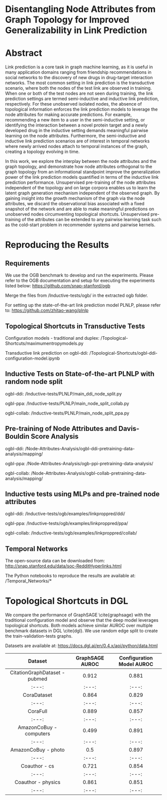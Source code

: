 # Disentangling Node Attributes from Graph Topology for Improved Generalizability in Link Prediction

# Abstract 

Link prediction is a core task in graph machine learning, as it is useful in many application domains ranging from friendship recommendations in social networks to the discovery of new drugs in drug-target interaction networks. The most common setting in link prediction is the transductive scenario, where both the nodes of the test link are observed in training. When one or both of the test nodes are not seen during training, the link prediction settings are termed semi-inductive and inductive link prediction, respectively. For these unobserved isolated nodes, the absence of topological information enforces the link prediction models to leverage the node attributes for making accurate predictions. For example, recommending a new item to a user in the semi-inductive setting, or identifying the interaction between a novel protein target and a newly developed drug in the inductive setting demands meaningful pairwise learning on the node attributes. Furthermore, the semi-inductive and inductive link prediction scenarios are of interest in temporal networks where newly arrived nodes attach to temporal instances of the graph, creating a topology evolving in time.

In this work, we explore the interplay between the node attributes and the graph topology, and demonstrate how node attributes orthogonal to the graph topology from an informational standpoint improve the generalization power of the link prediction models quantified in terms of the inductive link prediction performance. Unsupervised pre-training of the node attributes independent of the topology and on large corpora enables us to learn the latent graph generation mechanism independent of the observed graph. By gaining insight into the growth mechanism of the graph via the node attributes, we discard the observational bias associated with a fixed snapshot of the network and are able to make meaningful predictions on unobserved nodes circumventing topological shortcuts. Unsupervised pre-training of the attributes can be extended to any pairwise learning task such as the cold-start problem in recommender systems and pairwise kernels. 

# Reproducing the Results 

## Requirements

We use the OGB benchmark to develop and run the experiments. Please refer to the OGB documentation and setup for executing the experiments listed below: https://github.com/snap-stanford/ogb

Merge the files from /Inductive-tests/ogb/ in the extracted ogb folder. 

For setting up the state-of-the-art link prediction model PLNLP, please refer to: https://github.com/zhitao-wang/plnlp

## Topological Shortcuts in Transductive Tests

Configuration models - traditional and duplex: /Topological-Shortcuts/maximumentropymodels.py

Transductive link prediction on ogbl-ddi: /Topological-Shortcuts/ogbl-ddi-configuration-model.ipynb

## Inductive Tests on State-of-the-art PLNLP with random node split

ogbl-ddi: /Inductive-tests/PLNLP/main_ddi_node_split.py

ogbl-ppa: /Inductive-tests/PLNLP/main_node_split_collab.py

ogbl-collab: /Inductive-tests/PLNLP/main_node_split_ppa.py

## Pre-training of Node Attributes and Davis-Bouldin Score Analysis

ogbl-ddi: /Node-Attributes-Analysis/ogbl-ddi-pretraining-data-analysis/mapping/

ogbl-ppa: /Node-Attributes-Analysis/ogb-ppi-pretraining-data-analysis/

ogbl-collab: /Node-Attributes-Analysis/ogbl-collab-pretraining-data-analysis/mapping/

## Inductive tests using MLPs and pre-trained node attributes 

ogbl-ddi: /Inductive-tests/ogb/examples/linkproppred/ddi/

ogbl-ppa: /Inductive-tests/ogb/examples/linkproppred/ppa/

ogbl-collab: /Inductive-tests/ogb/examples/linkproppred/collab/

## Temporal Networks

The open-source data can be downloaded from: http://snap.stanford.edu/data/soc-RedditHyperlinks.html

The Python notebooks to reproduce the results are available at: /Temporal_Networks/*

# Topological Shortcuts in DGL

We compare the performance of GraphSAGE \cite{graphsage} with the traditional configuration model and observe that the deep model leverages topological shortcuts. Both models achieve similar AUROC over multiple benchmark datasets in DGL \cite{dgl}. We use random edge split to create the train-validation-tests graphs. 


Datasets are available at: https://docs.dgl.ai/en/0.4.x/api/python/data.html

| Dataset | GraphSAGE AUROC | Configuration Model AUROC | 
| :---: | :---: | :---: | 
| CitationGraphDataset - pubmed | 0.912 | 0.881 |
| :---: | :---: | :---: | 
| CoraDataset | 0.864 | 0.829 |
| :---: | :---: | :---: | 
| CoraFull  | 0.889 | 0.857 |
| :---: | :---: | :---: | 
| AmazonCoBuy - computers | 0.499 | 0.891 |
| :---: | :---: | :---: | 
| AmazonCoBuy - photo  | 0.5 | 0.897 |
| :---: | :---: | :---: | 
| Coauthor - cs  | 0.721 | 0.854 |
| :---: | :---: | :---: | 
| Coauthor - physics  | 0.861 | 0.851 |
| :---: | :---: | :---: | 